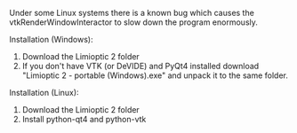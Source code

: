 Under some Linux systems there is a known bug which causes the vtkRenderWindowInteractor to slow down the program enormously.

Installation (Windows):
1. Download the Limioptic 2 folder
2. If you don't have VTK (or DeVIDE) and PyQt4 installed download "Limioptic 2 - portable (Windows).exe" and unpack it to the same folder.

Installation (Linux):
1. Download the Limioptic 2 folder
2. Install python-qt4 and python-vtk
